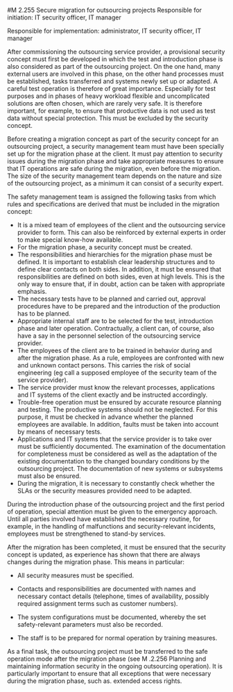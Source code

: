#M 2.255 Secure migration for outsourcing projects
Responsible for initiation: IT security officer, IT manager

Responsible for implementation: administrator, IT security officer, IT manager

After commissioning the outsourcing service provider, a provisional security concept must first be developed in which the test and introduction phase is also considered as part of the outsourcing project. On the one hand, many external users are involved in this phase, on the other hand processes must be established, tasks transferred and systems newly set up or adapted. A careful test operation is therefore of great importance. Especially for test purposes and in phases of heavy workload flexible and uncomplicated solutions are often chosen, which are rarely very safe. It is therefore important, for example, to ensure that productive data is not used as test data without special protection. This must be excluded by the security concept.

Before creating a migration concept as part of the security concept for an outsourcing project, a security management team must have been specially set up for the migration phase at the client. It must pay attention to security issues during the migration phase and take appropriate measures to ensure that IT operations are safe during the migration, even before the migration. The size of the security management team depends on the nature and size of the outsourcing project, as a minimum it can consist of a security expert.

The safety management team is assigned the following tasks from which rules and specifications are derived that must be included in the migration concept:

* It is a mixed team of employees of the client and the outsourcing service provider to form. This can also be reinforced by external experts in order to make special know-how available.
* For the migration phase, a security concept must be created.
* The responsibilities and hierarchies for the migration phase must be defined. It is important to establish clear leadership structures and to define clear contacts on both sides. In addition, it must be ensured that responsibilities are defined on both sides, even at high levels. This is the only way to ensure that, if in doubt, action can be taken with appropriate emphasis.
* The necessary tests have to be planned and carried out, approval procedures have to be prepared and the introduction of the production has to be planned.
* Appropriate internal staff are to be selected for the test, introduction phase and later operation. Contractually, a client can, of course, also have a say in the personnel selection of the outsourcing service provider.
* The employees of the client are to be trained in behavior during and after the migration phase. As a rule, employees are confronted with new and unknown contact persons. This carries the risk of social engineering (eg call a supposed employee of the security team of the service provider).
* The service provider must know the relevant processes, applications and IT systems of the client exactly and be instructed accordingly.
* Trouble-free operation must be ensured by accurate resource planning and testing. The productive systems should not be neglected. For this purpose, it must be checked in advance whether the planned employees are available. In addition, faults must be taken into account by means of necessary tests.
* Applications and IT systems that the service provider is to take over must be sufficiently documented. The examination of the documentation for completeness must be considered as well as the adaptation of the existing documentation to the changed boundary conditions by the outsourcing project. The documentation of new systems or subsystems must also be ensured.
* During the migration, it is necessary to constantly check whether the SLAs or the security measures provided need to be adapted.


During the introduction phase of the outsourcing project and the first period of operation, special attention must be given to the emergency approach. Until all parties involved have established the necessary routine, for example, in the handling of malfunctions and security-relevant incidents, employees must be strengthened to stand-by services.

After the migration has been completed, it must be ensured that the security concept is updated, as experience has shown that there are always changes during the migration phase. This means in particular:

* All security measures must be specified.
* Contacts and responsibilities are documented with names and necessary contact details (telephone, times of availability, possibly required assignment terms such as customer numbers).
* The system configurations must be documented, whereby the set safety-relevant parameters must also be recorded.


* The staff is to be prepared for normal operation by training measures.


As a final task, the outsourcing project must be transferred to the safe operation mode after the migration phase (see M .2.256 Planning and maintaining information security in the ongoing outsourcing operation). It is particularly important to ensure that all exceptions that were necessary during the migration phase, such as. extended access rights.




